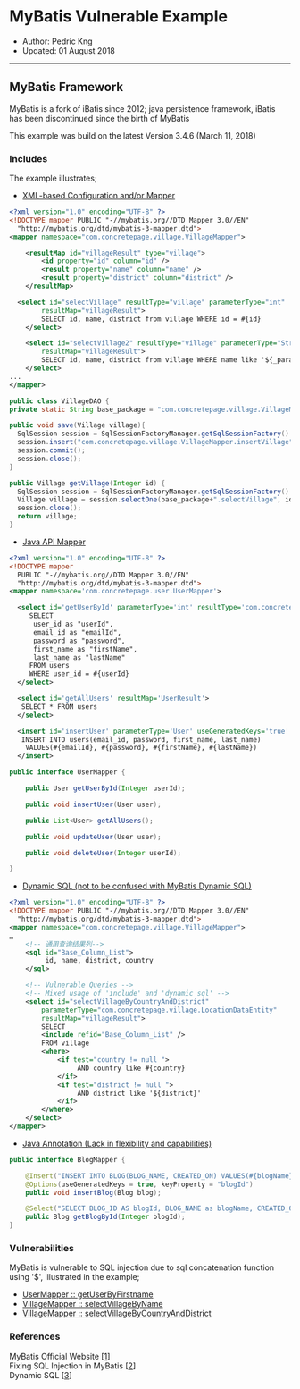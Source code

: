 # MyBatis Vulnerable Example
* Author:   Pedric Kng
* Updated:  01 August 2018

***

## MyBatis Framework
MyBatis is a fork of iBatis since 2012; java persistence framework, iBatis has been discontinued since the birth of MyBatis

This example was build on the latest Version 3.4.6 (March 11, 2018)

### Includes
The example illustrates;
* [XML-based Configuration and/or Mapper](src/main/java/com/concretepage/village)

```xml
<?xml version="1.0" encoding="UTF-8" ?>
<!DOCTYPE mapper PUBLIC "-//mybatis.org//DTD Mapper 3.0//EN"
  "http://mybatis.org/dtd/mybatis-3-mapper.dtd">
<mapper namespace="com.concretepage.village.VillageMapper">

	<resultMap id="villageResult" type="village">
		<id property="id" column="id" />
		<result property="name" column="name" />
		<result property="district" column="district" />
	</resultMap>

  <select id="selectVillage" resultType="village" parameterType="int"
		resultMap="villageResult">
		SELECT id, name, district from village WHERE id = #{id}
	</select>

	<select id="selectVillage2" resultType="village" parameterType="String"
		resultMap="villageResult">
		SELECT id, name, district from village WHERE name like '${_parameter}'
	</select>
...
</mapper>
```

```java
public class VillageDAO {
private static String base_package = "com.concretepage.village.VillageMapper";

public void save(Village village){
  SqlSession session = SqlSessionFactoryManager.getSqlSessionFactory().openSession();
  session.insert("com.concretepage.village.VillageMapper.insertVillage", village);
  session.commit();
  session.close();
}

public Village getVillage(Integer id) {
  SqlSession session = SqlSessionFactoryManager.getSqlSessionFactory().openSession();
  Village village = session.selectOne(base_package+".selectVillage", id);
  session.close();
  return village;
}
```

* [Java API Mapper](src/main/java/com/concretepage/user)

```XML
<?xml version="1.0" encoding="UTF-8" ?>
<!DOCTYPE mapper
  PUBLIC "-//mybatis.org//DTD Mapper 3.0//EN"
  "http://mybatis.org/dtd/mybatis-3-mapper.dtd">
<mapper namespace='com.concretepage.user.UserMapper'>

  <select id='getUserById' parameterType='int' resultType='com.concretepage.user.User'>
     SELECT
      user_id as "userId",
      email_id as "emailId",
      password as "password",
      first_name as "firstName",
      last_name as "lastName"
     FROM users
     WHERE user_id = #{userId}
  </select>

  <select id='getAllUsers' resultMap='UserResult'>
   SELECT * FROM users
  </select>

  <insert id='insertUser' parameterType='User' useGeneratedKeys='true' keyProperty='userId'>
   INSERT INTO users(email_id, password, first_name, last_name)
    VALUES(#{emailId}, #{password}, #{firstName}, #{lastName})
  </insert>

```

```Java
public interface UserMapper {

	public User getUserById(Integer userId);

	public void insertUser(User user);

 	public List<User> getAllUsers();

	public void updateUser(User user);

	public void deleteUser(Integer userId);

}
```

* [Dynamic SQL (not to be confused with MyBatis Dynamic SQL)](src/main/java/com/concretepage/village)

```XML
<?xml version="1.0" encoding="UTF-8" ?>
<!DOCTYPE mapper PUBLIC "-//mybatis.org//DTD Mapper 3.0//EN"
  "http://mybatis.org/dtd/mybatis-3-mapper.dtd">
<mapper namespace="com.concretepage.village.VillageMapper">
…
	<!-- 通用查询结果列-->
	<sql id="Base_Column_List">
		 id, name, district, country
	</sql>

	<!-- Vulnerable Queries -->
	<!-- Mixed usage of 'include' and 'dynamic sql' -->
	<select id="selectVillageByCountryAndDistrict"
		parameterType="com.concretepage.village.LocationDataEntity"
		resultMap="villageResult">
		SELECT
		<include refid="Base_Column_List" />
		FROM village
		<where>
			<if test="country != null ">
				 AND country like #{country}
			</if>
			<if test="district != null ">
				 AND district like '${district}'
			</if>
		</where>
	</select>
</mapper>
```

* [Java Annotation (Lack in flexibility and capabilities)](src/main/java/com/concretepage/blog)

```Java
public interface BlogMapper {

	@Insert("INSERT INTO BLOG(BLOG_NAME, CREATED_ON) VALUES(#{blogName}, #{createdOn})")
	@Options(useGeneratedKeys = true, keyProperty = "blogId")
	public void insertBlog(Blog blog);

	@Select("SELECT BLOG_ID AS blogId, BLOG_NAME as blogName, CREATED_ON as createdOn FROM BLOG WHERE BLOG_ID=#{blogId}")
	public Blog getBlogById(Integer blogId);
}
```

### Vulnerabilities
MyBatis is vulnerable to SQL injection due to sql concatenation function using '$', illustrated in the example;
* [UserMapper :: getUserByFirstname](src/main/resources/com/concretepage/user/UserMapper.xml)
* [VillageMapper :: selectVillageByName](src/main/resources/com/concretepage/village/VillageMapper.xml)
* [VillageMapper :: selectVillageByCountryAndDistrict](src/main/resources/com/concretepage/village/VillageMapper.xml)


### References
MyBatis Official Website [[1]]  
Fixing SQL Injection in MyBatis [[2]]  
Dynamic SQL [[3]]  


[1]:http://www.mybatis.org/ "MyBatis Official Website"
[2]:https://software-security.sans.org/developer-how-to/fix-sql-injection-in-java-mybatis "Fixing SQL Injection in MyBatis"
[3]:http://www.mybatis.org/mybatis-3/dynamic-sql.html "Dynamic SQL"
